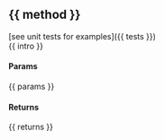 ## {{ method }}
[see unit tests for examples]({{ tests }})<br>
{{ intro }}

#### Params
{{ params }}

#### Returns
{{ returns }}

